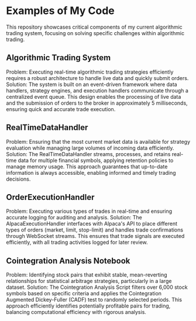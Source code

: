 # Examples of My Code

This repository showcases critical components of my current algorithmic trading system, focusing on solving specific challenges within algorithmic trading.

## Algorithmic Trading System

Problem: Executing real-time algorithmic trading strategies efficiently requires a robust architecture to handle live data and quickly submit orders.
Solution: The system is built on an event-driven framework where data handlers, strategy engines, and execution handlers communicate through a centralized event queue. This design enables the processing of live data and the submission of orders to the broker in approximately 5 milliseconds, ensuring quick and accurate trade execution.

## RealTimeDataHandler

Problem: Ensuring that the most current market data is available for strategy evaluation while managing large volumes of incoming data efficiently.
Solution: The RealTimeDataHandler streams, processes, and retains real-time data for multiple financial symbols, applying retention policies to manage memory usage. This approach guarantees that up-to-date information is always accessible, enabling informed and timely trading decisions.

## OrderExecutionHandler

Problem: Executing various types of trades in real-time and ensuring accurate logging for auditing and analysis.
Solution: The AlpacaExecutionHandler interfaces with Alpaca's API to place different types of orders (market, limit, stop-limit) and handles trade confirmations through WebSocket streams. This ensures that trade signals are executed efficiently, with all trading activities logged for later review.

## Cointegration Analysis Notebook

Problem: Identifying stock pairs that exhibit stable, mean-reverting relationships for statistical arbitrage strategies, particularly in a large dataset.
Solution: The Cointegration Analysis Script filters over 6,000 stock symbols based on specific criteria and applies the Cointegration Augmented Dickey-Fuller (CADF) test to randomly selected periods. This approach efficiently identifies potentially profitable pairs for trading, balancing computational efficiency with rigorous analysis.
